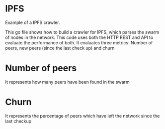 # IPFS
Example of a IPFS crawler. 

This go file shows how to build a crawler for IPFS, which parses the swarm of nodes in the network. This code uses both the HTTP REST and API to evaluate the performance of both. It evaluates three metrics: Number of peers, new peers (since the last check up) and churn

# Number of peers
It represents how many peers have been found in the swarm

# Churn
It represents the percentage of peers which have left the network since the last checkup
